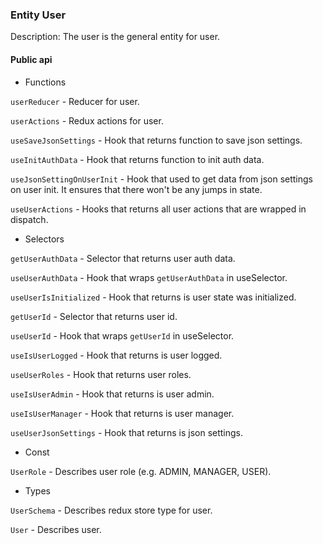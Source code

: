 ### Entity User

Description: The user is the general entity for user.

#### Public api

- Functions

`userReducer` - Reducer for user.

`userActions` - Redux actions for user.

`useSaveJsonSettings` - Hook that returns function to save json settings.

`useInitAuthData` - Hook that returns function to init auth data.

`useJsonSettingOnUserInit` - Hook that used to get data from json settings on user init. It ensures that there won't be any jumps in state.

`useUserActions` - Hooks that returns all user actions that are wrapped in dispatch.

- Selectors

`getUserAuthData` - Selector that returns user auth data.

`useUserAuthData` - Hook that wraps `getUserAuthData` in useSelector.

`useUserIsInitialized` - Hook that returns is user state was initialized.

`getUserId` - Selector that returns user id.

`useUserId` - Hook that wraps `getUserId` in useSelector.

`useIsUserLogged` - Hook that returns is user logged.

`useUserRoles` - Hook that returns user roles.

`useIsUserAdmin` - Hook that returns is user admin.

`useIsUserManager` - Hook that returns is user manager.

`useUserJsonSettings` - Hook that returns is json settings.

- Const

`UserRole` - Describes user role (e.g. ADMIN, MANAGER, USER).

- Types

`UserSchema` - Describes redux store type for user.

`User` - Describes user.
